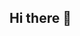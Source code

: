 ## Hi there 👋

<!--
**khawajabilalahmad/khawajabilalahmad** is a ✨ _special_ ✨ repository because its `README.md` (this file) appears on your GitHub profile.

Here are some ideas to get you started:

## Welcome to My GitHub! 👨‍💻👩‍💻
Hi there! 👋 I'm Khawja Bilal Ahmed, a passionate first-year Computer Science student 🚀

I’m excited about learning and building things with code. This GitHub is where I share my projects, ideas, and code snippets as I explore the world of technology and software development.

## About Me
🎓 Current: 1st Year Computer Science Bachelor’s student
🌱 Learning: Algorithms, Data Structures, Web Development, Python, Java, and more
💻 Interests: Software development, web development, AI, open-source contributions
🔭 Goals: Build projects that solve real-world problems, contribute to open-source, and continue growing my skills as a developer.

## What You'll Find Here
🧑‍💻 Projects: A mix of academic assignments, personal projects, and explorations into different programming languages and technologies.
💡 Ideas & Experiments: Concepts or mini-projects I work on to experiment and solidify my understanding of computer science principles.

## My Tech Stack
Languages: Python, Java, JavaScript, C++
Web Development: HTML, CSS, React.js (learning more!)
Tools & Libraries: Git, GitHub, VS Code, Node.js
Databases: MySQL, Firebase (beginner)


